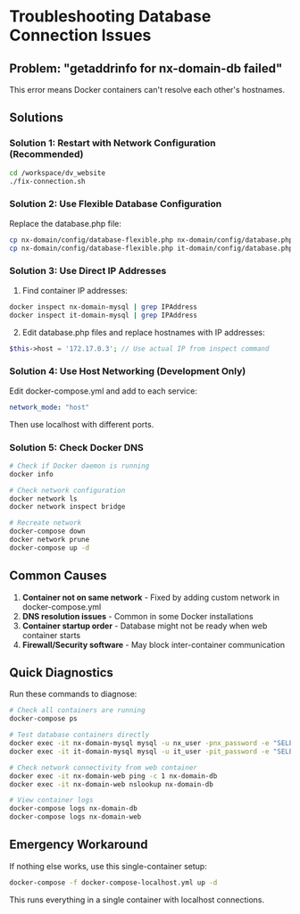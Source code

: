 # Troubleshooting Database Connection Issues

## Problem: "getaddrinfo for nx-domain-db failed"

This error means Docker containers can't resolve each other's hostnames.

## Solutions

### Solution 1: Restart with Network Configuration (Recommended)
```bash
cd /workspace/dv_website
./fix-connection.sh
```

### Solution 2: Use Flexible Database Configuration
Replace the database.php file:
```bash
cp nx-domain/config/database-flexible.php nx-domain/config/database.php
cp nx-domain/config/database-flexible.php it-domain/config/database.php
```

### Solution 3: Use Direct IP Addresses
1. Find container IP addresses:
```bash
docker inspect nx-domain-mysql | grep IPAddress
docker inspect it-domain-mysql | grep IPAddress
```

2. Edit database.php files and replace hostnames with IP addresses:
```php
$this->host = '172.17.0.3'; // Use actual IP from inspect command
```

### Solution 4: Use Host Networking (Development Only)
Edit docker-compose.yml and add to each service:
```yaml
network_mode: "host"
```

Then use localhost with different ports.

### Solution 5: Check Docker DNS
```bash
# Check if Docker daemon is running
docker info

# Check network configuration
docker network ls
docker network inspect bridge

# Recreate network
docker-compose down
docker network prune
docker-compose up -d
```

## Common Causes

1. **Container not on same network** - Fixed by adding custom network in docker-compose.yml
2. **DNS resolution issues** - Common in some Docker installations
3. **Container startup order** - Database might not be ready when web container starts
4. **Firewall/Security software** - May block inter-container communication

## Quick Diagnostics

Run these commands to diagnose:
```bash
# Check all containers are running
docker-compose ps

# Test database containers directly
docker exec -it nx-domain-mysql mysql -u nx_user -pnx_password -e "SELECT 1"
docker exec -it it-domain-mysql mysql -u it_user -pit_password -e "SELECT 1"

# Check network connectivity from web container
docker exec -it nx-domain-web ping -c 1 nx-domain-db
docker exec -it nx-domain-web nslookup nx-domain-db

# View container logs
docker-compose logs nx-domain-db
docker-compose logs nx-domain-web
```

## Emergency Workaround

If nothing else works, use this single-container setup:
```bash
docker-compose -f docker-compose-localhost.yml up -d
```

This runs everything in a single container with localhost connections.